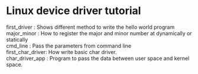 # Linux device driver tutorial

first_driver : Shows different method to write the hello world program  
major_minor  : How to register the major and minor number at dynamically or statically  
cmd_line     : Pass the parameters from command line  
first_char_driver: How write basic char driver.  
char_driver_app : Program to pass the data between user space and kernel space.  


